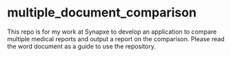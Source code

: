 # multiple_document_comparison
This repo is for my work at Synapxe to develop an application to compare multiple medical reports and output a report on the comparison. Please read the word document as a guide to use the repository.
